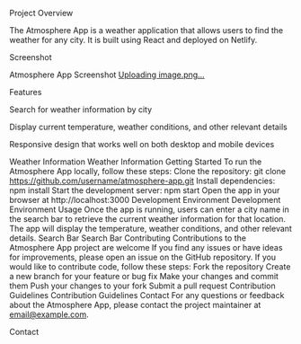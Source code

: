 Project Overview

The Atmosphere App is a weather application that allows users to find the weather for any city. It is built using React and deployed on Netlify.

Screenshot

Atmosphere App Screenshot
[Uploading image.png…]()


Features

Search for weather information by city

Display current temperature, weather conditions, and other relevant details

Responsive design that works well on both desktop and mobile devices

Weather Information
Weather Information
Getting Started
To run the Atmosphere App locally, follow these steps:
Clone the repository: git clone https://github.com/username/atmosphere-app.git
Install dependencies: npm install
Start the development server: npm start
Open the app in your browser at http://localhost:3000
Development Environment
Development Environment
Usage
Once the app is running, users can enter a city name in the search bar to retrieve the current weather information for that location. The app will display the temperature, weather conditions, and other relevant details.
Search Bar
Search Bar
Contributing
Contributions to the Atmosphere App project are welcome If you find any issues or have ideas for improvements, please open an issue on the GitHub repository. If you would like to contribute code, follow these steps:
Fork the repository
Create a new branch for your feature or bug fix
Make your changes and commit them
Push your changes to your fork
Submit a pull request
Contribution Guidelines
Contribution Guidelines
Contact
For any questions or feedback about the Atmosphere App, please contact the project maintainer at email@example.com.


Contact
